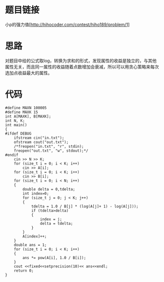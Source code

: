 ﻿# 题目链接
小p的强力值[http://hihocoder.com/contest/hiho189/problem/1]

# 思路
对题目中给的公式取log，转换为求和的形式，发现属性的收益是独立的，与其他属性无关，而且同一属性的收益随着点数增加会衰减，所以可以用贪心策略来每次选加点收益最大的属性。

# 代码
	#define MAXN 100005
	#define MAXK 15
	int A[MAXK], B[MAXK];
	int N, K;
	int main()
	{
	#ifdef DEBUG
	    ifstream cin("in.txt");
	    ofstream cout("out.txt");
	    /*freopen("in.txt", "r", stdin);
	    freopen("out.txt", "w", stdout);*/
	#endif
	    cin >> N >> K;
	    for (size_t i = 0; i < K; i++)
	        cin >> A[i];
	    for (size_t i = 0; i < K; i++)
	        cin >> B[i];
	    for (size_t i = 0; i < N; i++)
	    {
	        double delta = 0,tdelta;
	        int index=0;
	        for (size_t j = 0; j < K; j++)
	        {
	            tdelta = 1.0 / B[j] * (log(A[j]+ 1) - log(A[j]));
	            if (tdelta>delta)
	            {
	                index = j;
	                delta = tdelta;
	            }
	        }
	        A[index]++;
	    }
	    double ans = 1;
	    for (size_t i = 0; i < K; i++)
	    {
	        ans *= pow(A[i], 1.0 / B[i]);
	    }
	    cout <<fixed<<setprecision(10)<< ans<<endl;
	    return 0;
	}